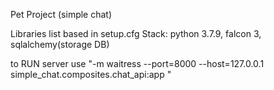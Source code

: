 Pet Project (simple chat)


Libraries list based in setup.cfg
Stack: python 3.7.9, falcon 3, sqlalchemy(storage DB)

to RUN server use "-m waitress --port=8000 --host=127.0.0.1 simple_chat.composites.chat_api:app
"